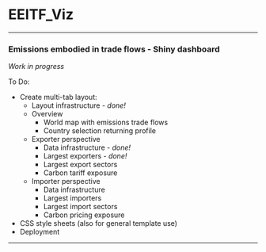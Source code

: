# EEITF_Viz

---
  ### Emissions embodied in trade flows - Shiny dashboard
  
  *Work in progress*
  
  To Do:
  
  * Create multi-tab layout:
    * Layout infrastructure - _done!_
    * Overview
      * World map with emissions trade flows
      * Country selection returning profile
    * Exporter perspective
      * Data infrastructure - _done!_
      * Largest exporters - _done!_
      * Largest export sectors
      * Carbon tariff exposure
    * Importer perspective
      * Data infrastructure
      * Largest importers
      * Largest import sectors
      * Carbon pricing exposure
  * CSS style sheets (also for general template use)
  * Deployment

---
  
  
  